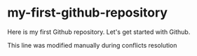 # my-first-github-repository

Here is my first Github repository. Let's get started with Github.

This line was modified manually during conflicts resolution
